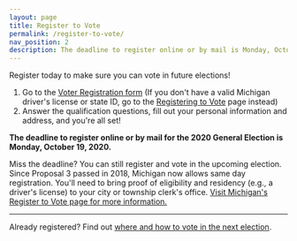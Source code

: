 ```yaml
---
layout: page
title: Register to Vote
permalink: /register-to-vote/
nav_position: 2
description: The deadline to register online or by mail is Monday, October 19, 2020. Same day registration is possible by visiting your city or township clerk's office.
---
```


Register today to make sure you can vote in future elections!

1. Go to the [Voter Registration form](https://mvic.sos.state.mi.us/RegisterVoter) (If you don't have a valid Michigan driver's license or state ID, go to the [Registering to Vote](http://www.michigan.gov/sos/0,1607,7-127-1633_8716_8726_47669-175878--,00.html) page instead)
2. Answer the qualification questions, fill out your personal information and address, and you're all set!

**The deadline to register online or by mail for the 2020 General Election is Monday, October 19, 2020.**

Miss the deadline? You can still register and vote in the upcoming election. Since Proposal 3 passed in 2018, Michigan now allows same day registration. You'll need to bring proof of eligibility and residency (e.g., a driver's license) to your city or township clerk's office. [Visit Michigan's Register to Vote page for more information.](https://mvic.sos.state.mi.us/Home/RegisterToVote/#how)

---

Already registered? Find out [where and how to vote in the next election](/how-to-vote/).
